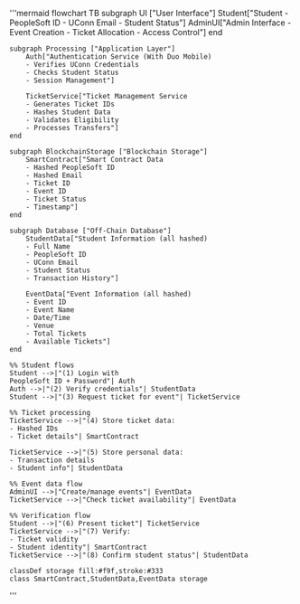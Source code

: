 '''mermaid
flowchart TB
    subgraph UI ["User Interface"]
        Student["Student
        - PeopleSoft ID
        - UConn Email
        - Student Status"]
        AdminUI["Admin Interface
        - Event Creation
        - Ticket Allocation
        - Access Control"]
    end

    subgraph Processing ["Application Layer"]
        Auth["Authentication Service (With Duo Mobile)
        - Verifies UConn Credentials
        - Checks Student Status
        - Session Management"]
        
        TicketService["Ticket Management Service
        - Generates Ticket IDs
        - Hashes Student Data
        - Validates Eligibility
        - Processes Transfers"]
    end

    subgraph BlockchainStorage ["Blockchain Storage"]
        SmartContract["Smart Contract Data
        - Hashed PeopleSoft ID
        - Hashed Email
        - Ticket ID
        - Event ID
        - Ticket Status
        - Timestamp"]
    end

    subgraph Database ["Off-Chain Database"]
        StudentData["Student Information (all hashed)
        - Full Name
        - PeopleSoft ID
        - UConn Email
        - Student Status
        - Transaction History"]
        
        EventData["Event Information (all hashed)
        - Event ID
        - Event Name
        - Date/Time
        - Venue
        - Total Tickets
        - Available Tickets"]
    end

    %% Student flows
    Student -->|"(1) Login with 
    PeopleSoft ID + Password"| Auth
    Auth -->|"(2) Verify credentials"| StudentData
    Student -->|"(3) Request ticket for event"| TicketService
    
    %% Ticket processing
    TicketService -->|"(4) Store ticket data:
    - Hashed IDs
    - Ticket details"| SmartContract
    
    TicketService -->|"(5) Store personal data:
    - Transaction details
    - Student info"| StudentData
    
    %% Event data flow
    AdminUI -->|"Create/manage events"| EventData
    TicketService -->|"Check ticket availability"| EventData
    
    %% Verification flow
    Student -->|"(6) Present ticket"| TicketService
    TicketService -->|"(7) Verify:
    - Ticket validity
    - Student identity"| SmartContract
    TicketService -->|"(8) Confirm student status"| StudentData

    classDef storage fill:#f9f,stroke:#333
    class SmartContract,StudentData,EventData storage
'''